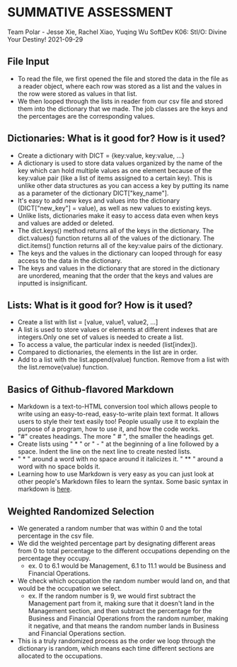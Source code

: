 # SUMMATIVE ASSESSMENT
Team Polar - Jesse Xie, Rachel Xiao, Yuqing Wu
SoftDev
K06: StI/O: Divine Your Destiny!
2021-09-29


## File Input
* To read the file, we first opened the file and stored the data in the file as a reader object, where each row was stored as a list and the values in the row were stored as values in that list.
* We then looped through the lists in reader from our csv file and stored them into the dictionary that we made. The job classes are the keys and the percentages are the corresponding values.

## Dictionaries: What is it good for? How is it used?
* Create a dictionary with DICT = {key:value, key:value, ...}
* A dictionary is used to store data values organized by the name of the key which can hold multiple values as one element because of the key:value pair (like a list of items assigned to a certain key). This is unlike other data structures as you can access a key by putting its name as a parameter of the dictionary DICT["key_name"].
* It's easy to add new keys and values into the dictionary (DICT["new_key"] = value), as well as new values to existing keys.  
* Unlike lists, dictionaries make it easy to access data even when keys and values are added or deleted.
* The dict.keys() method returns all of the keys in the dictionary. The dict.values() function returns all of the values of the dictionary. The dict.items() function returns all of the key:value pairs of the dictionary.
* The keys and the values in the dictionary can looped through for easy access to the data in the dictionary.
* The keys and values in the dictionary that are stored in the dictionary are unordered, meaning that the order that the keys and values are inputted is insignificant.

## Lists: What is it good for? How is it used?
* Create a list with list = [value, value1, value2, ...]
* A list is used to store values or elements at different indexes that are integers.Only one set of values is needed to create a list.
* To access a value, the particular index is needed (list[index]).
* Compared to dictionaries, the elements in the list are in order.
* Add to a list with the list.append(value) function. Remove from a list with the list.remove(value) function.

## Basics of Github-flavored Markdown
* Markdown is a text-to-HTML conversion tool which allows people to write using an easy-to-read, easy-to-write plain text format. It allows users to style their text easily too! People usually use it to explain the purpose of a program, how to use it, and how the code works.
* "#" creates headings. The more " # ", the smaller the headings get.
* Create lists using " * " or " - " at the beginning of a line followed by a space. Indent the line on the next line to create nested lists.
* " * " around a word with no space around it italicizes it. " ** " around a word with no space bolds it.
* Learning how to use Markdown is very easy as you can just look at other people's Markdown files to learn the syntax. Some basic syntax in markdown is [here](https://docs.github.com/en/github/writing-on-github/getting-started-with-writing-and-formatting-on-github/basic-writing-and-formatting-syntax).

## Weighted Randomized Selection
* We generated a random number that was within 0 and the total percentage in the csv file.
* We did the weighted percentage part by designating different areas from 0 to total percentage to the different occupations depending on the percentage they occupy.
  * ex. 0 to 6.1 would be Management, 6.1 to 11.1 would be Business and Financial Operations.
* We check which occupation the random number would land on, and that would be the occupation we select.
  * ex. If the random number is 9, we would first subtract the Management part from it, making sure that it doesn't land in the Management section, and then subtract the percentage for the Business and Financial Operations from the random number, making it negative, and that means the random number lands in Business and Financial Operations section.
* This is a truly randomized process as the order we loop through the dictionary is random, which means each time different sections are allocated to the occupations. 
